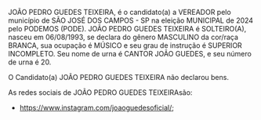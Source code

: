 JOÃO PEDRO GUEDES TEIXEIRA, é o candidato(a) a VEREADOR pelo município de SÃO JOSÉ DOS CAMPOS - SP na eleição MUNICIPAL de 2024 pelo PODEMOS (PODE). JOÃO PEDRO GUEDES TEIXEIRA é SOLTEIRO(A), nasceu em 06/08/1993, se declara do gênero MASCULINO da cor/raça BRANCA, sua ocupação é MÚSICO e seu grau de instrução é SUPERIOR INCOMPLETO. Seu nome de urna é CANTOR JOÃO GUEDES, e seu número de urna é 20.

O Candidato(a) JOÃO PEDRO GUEDES TEIXEIRA não declarou bens.


As redes sociais de JOÃO PEDRO GUEDES TEIXEIRAsão:
- https://www.instagram.com/joaoguedesoficial/;
